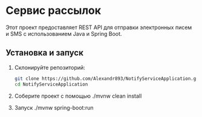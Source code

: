 # Сервис рассылок

Этот проект предоставляет REST API для отправки электронных писем и SMS с использованием Java и Spring Boot.

## Установка и запуск

1. Склонируйте репозиторий:
   ```bash
   git clone https://github.com/Alexandr893/NotifyServiceApplication.git
   cd NotifyServiceApplication

2. Соберите проект с помощью
   ./mvnw clean install

3. Запуск
   ./mvnw spring-boot:run
